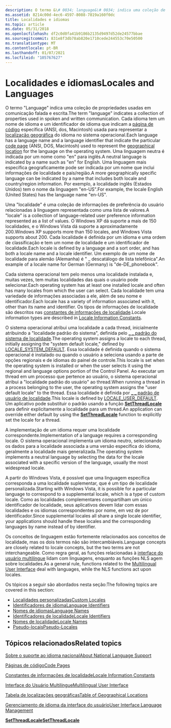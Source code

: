 ```yaml
---
description: O termo &\# 0034; language&\# 0034; indica uma coleção de propriedades usadas em comunicação falada e escrita.
ms.assetid: 8214c00d-4ec6-4597-8088-7819a160f0dc
title: Localidades e idiomas
ms.topic: article
ms.date: 05/31/2018
ms.openlocfilehash: df2c0d0fa41b9186b2135d9497d52de24577bbae
ms.sourcegitcommit: 831e8f3db78ab820e1710cede244553c70e50500
ms.translationtype: MT
ms.contentlocale: pt-BR
ms.lasthandoff: 01/07/2021
ms.locfileid: "105767627"
---
```

# <a name="locales-and-languages"></a><span data-ttu-id="a2115-103">Localidades e idiomas</span><span class="sxs-lookup"><span data-stu-id="a2115-103">Locales and Languages</span></span>

<span data-ttu-id="a2115-104">O termo "Language" indica uma coleção de propriedades usadas em comunicação falada e escrita.</span><span class="sxs-lookup"><span data-stu-id="a2115-104">The term "language" indicates a collection of properties used in spoken and written communication.</span></span> <span data-ttu-id="a2115-105">Cada idioma tem um nome de idioma e um identificador de idioma que indicam a [página de código](code-pages.md) específica (ANSI, dos, Macintosh) usada para representar a [localização geográfica](table-of-geographical-locations.md) do idioma no sistema operacional.</span><span class="sxs-lookup"><span data-stu-id="a2115-105">Each language has a language name and a language identifier that indicate the particular [code page](code-pages.md) (ANSI, DOS, Macintosh) used to represent the [geographical location](table-of-geographical-locations.md) for the language on the operating system.</span></span> <span data-ttu-id="a2115-106">Uma linguagem neutra é indicada por um nome como "en" para inglês.</span><span class="sxs-lookup"><span data-stu-id="a2115-106">A neutral language is indicated by a name such as "en" for English.</span></span> <span data-ttu-id="a2115-107">Uma linguagem mais específica geograficamente pode ser indicada por um nome que inclui informações de localidade e país/região.</span><span class="sxs-lookup"><span data-stu-id="a2115-107">A more geographically specific language can be indicated by a name that includes both locale and country/region information.</span></span> <span data-ttu-id="a2115-108">Por exemplo, a localidade inglês (Estados Unidos) tem o nome da linguagem "en-US".</span><span class="sxs-lookup"><span data-stu-id="a2115-108">For example, the locale English (United States) has the language name "en-US".</span></span>

<span data-ttu-id="a2115-109">Uma "localidade" é uma coleção de informações de preferência do usuário relacionadas à linguagem representada como uma lista de valores.</span><span class="sxs-lookup"><span data-stu-id="a2115-109">A "locale" is a collection of language-related user preference information represented as a list of values.</span></span> <span data-ttu-id="a2115-110">O Windows XP dá suporte a mais de 150 localidades, e o Windows Vista dá suporte a aproximadamente 200.</span><span class="sxs-lookup"><span data-stu-id="a2115-110">Windows XP supports more than 150 locales, and Windows Vista supports about 200.</span></span> <span data-ttu-id="a2115-111">Cada localidade é definida por um idioma e uma ordem de classificação e tem um nome de localidade e um identificador de localidade.</span><span class="sxs-lookup"><span data-stu-id="a2115-111">Each locale is defined by a language and a sort order, and has both a locale name and a locale identifier.</span></span> <span data-ttu-id="a2115-112">Um exemplo de um nome de localidade para alemão (Alemanha) é " \_ descatálogo de lista telefônica".</span><span class="sxs-lookup"><span data-stu-id="a2115-112">An example of a locale name for German (Germany) is "de-DE\_phonebook".</span></span>

<span data-ttu-id="a2115-113">Cada sistema operacional tem pelo menos uma localidade instalada e, muitas vezes, tem muitas localidades das quais o usuário pode selecionar.</span><span class="sxs-lookup"><span data-stu-id="a2115-113">Each operating system has at least one installed locale and often has many locales from which the user can select.</span></span> <span data-ttu-id="a2115-114">Cada localidade tem uma variedade de informações associadas a ele, além de seu nome e identificador.</span><span class="sxs-lookup"><span data-stu-id="a2115-114">Each locale has a variety of information associated with it, other than its name and identifier.</span></span> <span data-ttu-id="a2115-115">Os tipos de informações de localidade são descritos nas [constantes de informações de localidade](locale-information-constants.md).</span><span class="sxs-lookup"><span data-stu-id="a2115-115">Locale information types are described in [Locale Information Constants](locale-information-constants.md).</span></span>

<span data-ttu-id="a2115-116">O sistema operacional atribui uma localidade a cada thread, inicialmente atribuindo a "localidade padrão do sistema", definida pelo [ \_ \_ padrão do sistema de localidade](locale-system-default.md).</span><span class="sxs-lookup"><span data-stu-id="a2115-116">The operating system assigns a locale to each thread, initially assigning the "system default locale," defined by [LOCALE\_SYSTEM\_DEFAULT](locale-system-default.md).</span></span> <span data-ttu-id="a2115-117">Essa localidade é definida quando o sistema operacional é instalado ou quando o usuário a seleciona usando a parte de opções regionais e de idiomas do painel de controle.</span><span class="sxs-lookup"><span data-stu-id="a2115-117">This locale is set when the operating system is installed or when the user selects it using the regional and language options portion of the Control Panel.</span></span> <span data-ttu-id="a2115-118">Ao executar um thread em um processo que pertence ao usuário, o sistema operacional atribui a "localidade padrão do usuário" ao thread.</span><span class="sxs-lookup"><span data-stu-id="a2115-118">When running a thread in a process belonging to the user, the operating system assigns the "user default locale" to the thread.</span></span> <span data-ttu-id="a2115-119">Essa localidade é definida por [ \_ \_ padrão de usuário de localidade](locale-user-default.md).</span><span class="sxs-lookup"><span data-stu-id="a2115-119">This locale is defined by [LOCALE\_USER\_DEFAULT](locale-user-default.md).</span></span> <span data-ttu-id="a2115-120">Um aplicativo pode substituir o padrão usando a função [**SetThreadLocale**](/windows/desktop/api/Winnls/nf-winnls-setthreadlocale) para definir explicitamente a localidade para um thread.</span><span class="sxs-lookup"><span data-stu-id="a2115-120">An application can override either default by using the [**SetThreadLocale**](/windows/desktop/api/Winnls/nf-winnls-setthreadlocale) function to explicitly set the locale for a thread.</span></span>

<span data-ttu-id="a2115-121">A implementação de um idioma requer uma localidade correspondente.</span><span class="sxs-lookup"><span data-stu-id="a2115-121">Implementation of a language requires a corresponding locale.</span></span> <span data-ttu-id="a2115-122">O sistema operacional implementa um idioma neutro, selecionando os dados para a localidade associada a uma versão específica do idioma, geralmente a localidade mais generalizada.</span><span class="sxs-lookup"><span data-stu-id="a2115-122">The operating system implements a neutral language by selecting the data for the locale associated with a specific version of the language, usually the most widespread locale.</span></span>

<span data-ttu-id="a2115-123">A partir do Windows Vista, é possível que uma linguagem específica corresponda a uma localidade suplementar, que é um tipo de localidade personalizada.</span><span class="sxs-lookup"><span data-stu-id="a2115-123">Starting with Windows Vista, it is possible for a particular language to correspond to a supplemental locale, which is a type of custom locale.</span></span> <span data-ttu-id="a2115-124">Como as localidades complementares compartilham um único identificador de localidade, seus aplicativos devem lidar com essas localidades e os idiomas correspondentes por nome, em vez de por identificador.</span><span class="sxs-lookup"><span data-stu-id="a2115-124">Since supplemental locales all share a single locale identifier, your applications should handle these locales and the corresponding languages by name instead of by identifier.</span></span>

<span data-ttu-id="a2115-125">Os conceitos de linguagem estão fortemente relacionados aos conceitos de localidade, mas os dois termos não são intercambiáveis.</span><span class="sxs-lookup"><span data-stu-id="a2115-125">Language concepts are closely related to locale concepts, but the two terms are not interchangeable.</span></span> <span data-ttu-id="a2115-126">Como regra geral, as funções relacionadas à [interface do usuário multilíngue](multilingual-user-interface.md) lidam com linguagens, enquanto as funções NLS agem sobre localidades.</span><span class="sxs-lookup"><span data-stu-id="a2115-126">As a general rule, functions related to the [Multilingual User Interface](multilingual-user-interface.md) deal with languages, while the NLS functions act upon locales.</span></span>

<span data-ttu-id="a2115-127">Os tópicos a seguir são abordados nesta seção:</span><span class="sxs-lookup"><span data-stu-id="a2115-127">The following topics are covered in this section:</span></span>

-   [<span data-ttu-id="a2115-128">Localidades personalizadas</span><span class="sxs-lookup"><span data-stu-id="a2115-128">Custom Locales</span></span>](custom-locales.md)
-   [<span data-ttu-id="a2115-129">Identificadores de idioma</span><span class="sxs-lookup"><span data-stu-id="a2115-129">Language Identifiers</span></span>](language-identifiers.md)
-   [<span data-ttu-id="a2115-130">Nomes de idiomas</span><span class="sxs-lookup"><span data-stu-id="a2115-130">Language Names</span></span>](language-names.md)
-   [<span data-ttu-id="a2115-131">Identificadores de localidade</span><span class="sxs-lookup"><span data-stu-id="a2115-131">Locale Identifiers</span></span>](locale-identifiers.md)
-   [<span data-ttu-id="a2115-132">Nomes de localidade</span><span class="sxs-lookup"><span data-stu-id="a2115-132">Locale Names</span></span>](locale-names.md)
-   [<span data-ttu-id="a2115-133">Pseudo-locais</span><span class="sxs-lookup"><span data-stu-id="a2115-133">Pseudo-Locales</span></span>](pseudo-locales.md)

## <a name="related-topics"></a><span data-ttu-id="a2115-134">Tópicos relacionados</span><span class="sxs-lookup"><span data-stu-id="a2115-134">Related topics</span></span>

<dl> <dt>

[<span data-ttu-id="a2115-135">Sobre o suporte ao idioma nacional</span><span class="sxs-lookup"><span data-stu-id="a2115-135">About National Language Support</span></span>](about-national-language-support.md)
</dt> <dt>

[<span data-ttu-id="a2115-136">Páginas de código</span><span class="sxs-lookup"><span data-stu-id="a2115-136">Code Pages</span></span>](code-pages.md)
</dt> <dt>

[<span data-ttu-id="a2115-137">Constantes de informações de localidade</span><span class="sxs-lookup"><span data-stu-id="a2115-137">Locale Information Constants</span></span>](locale-information-constants.md)
</dt> <dt>

[<span data-ttu-id="a2115-138">Interface do Usuário Multilíngue</span><span class="sxs-lookup"><span data-stu-id="a2115-138">Multilingual User Interface</span></span>](multilingual-user-interface.md)
</dt> <dt>

[<span data-ttu-id="a2115-139">Tabela de localizações geográficas</span><span class="sxs-lookup"><span data-stu-id="a2115-139">Table of Geographical Locations</span></span>](table-of-geographical-locations.md)
</dt> <dt>

[<span data-ttu-id="a2115-140">Gerenciamento de idioma da interface do usuário</span><span class="sxs-lookup"><span data-stu-id="a2115-140">User Interface Language Management</span></span>](user-interface-language-management.md)
</dt> <dt>

[<span data-ttu-id="a2115-141">**SetThreadLocale**</span><span class="sxs-lookup"><span data-stu-id="a2115-141">**SetThreadLocale**</span></span>](/windows/desktop/api/Winnls/nf-winnls-setthreadlocale)
</dt> </dl>

 

 



